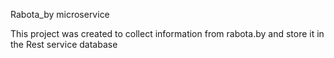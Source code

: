 Rabota_by microservice

This project was created to collect information from rabota.by and store it in the Rest service database
